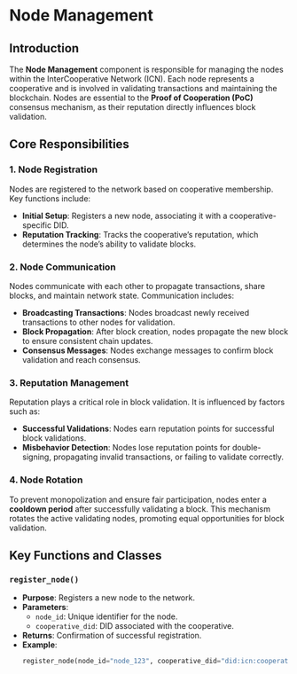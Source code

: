 # Node Management

## Introduction
The **Node Management** component is responsible for managing the nodes within the InterCooperative Network (ICN). Each node represents a cooperative and is involved in validating transactions and maintaining the blockchain. Nodes are essential to the **Proof of Cooperation (PoC)** consensus mechanism, as their reputation directly influences block validation.

## Core Responsibilities

### 1. Node Registration
Nodes are registered to the network based on cooperative membership. Key functions include:
- **Initial Setup**: Registers a new node, associating it with a cooperative-specific DID.
- **Reputation Tracking**: Tracks the cooperative’s reputation, which determines the node’s ability to validate blocks.

### 2. Node Communication
Nodes communicate with each other to propagate transactions, share blocks, and maintain network state. Communication includes:
- **Broadcasting Transactions**: Nodes broadcast newly received transactions to other nodes for validation.
- **Block Propagation**: After block creation, nodes propagate the new block to ensure consistent chain updates.
- **Consensus Messages**: Nodes exchange messages to confirm block validation and reach consensus.

### 3. Reputation Management
Reputation plays a critical role in block validation. It is influenced by factors such as:
- **Successful Validations**: Nodes earn reputation points for successful block validations.
- **Misbehavior Detection**: Nodes lose reputation points for double-signing, propagating invalid transactions, or failing to validate correctly.

### 4. Node Rotation
To prevent monopolization and ensure fair participation, nodes enter a **cooldown period** after successfully validating a block. This mechanism rotates the active validating nodes, promoting equal opportunities for block validation.

## Key Functions and Classes

### `register_node()`
- **Purpose**: Registers a new node to the network.
- **Parameters**:
  - `node_id`: Unique identifier for the node.
  - `cooperative_did`: DID associated with the cooperative.
- **Returns**: Confirmation of successful registration.
- **Example**:
  ```python
  register_node(node_id="node_123", cooperative_did="did:icn:cooperative_456")
